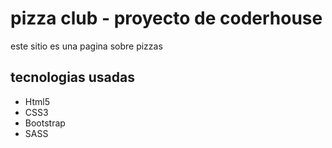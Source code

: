 <h1> pizza club - proyecto  de coderhouse </h1>
<p> este sitio es una pagina sobre pizzas </p>

<h2> tecnologias usadas </h2>
<ul>
    <li>Html5</l1>
    <li>CSS3</li>
    <li>Bootstrap</li>
    <li>SASS</li>
</ul>
